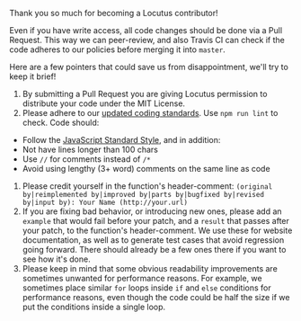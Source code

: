 Thank you so much for becoming a Locutus contributor!

Even if you have write access, all code changes should be done via a Pull Request. This way
we can peer-review, and also Travis CI can check if the code adheres to our policies before
merging it into `master`.

Here are a few pointers that could save us from disappointment, we'll try to keep it brief!

1. By submitting a Pull Request you are giving Locutus permission to distribute your code under the MIT License.
1. Please adhere to our [updated coding standards](/blog/2016/04/standard-coding-style/). Use `npm run lint` to check. Code should:
  - Follow the [JavaScript Standard Style](http://standardjs.com/), and in addition:
  - Not have lines longer than 100 chars
  - Use `//` for comments instead of `/*`
  - Avoid using lengthy (3+ word) comments on the same line as code
1. Please credit yourself in the function's header-comment: `(original by|reimplemented by|improved by|parts by|bugfixed by|revised by|input by): Your Name (http://your.url)`
1. If you are fixing bad behavior, or introducing new ones, please add an `example` that would fail before your patch, and a `result` that passes after your patch, to the function's header-comment. We use these for website documentation, as well as to generate test cases that avoid regression going forward. There should already be a few ones there if you want to see how it's done.
1. Please keep in mind that some obvious readability improvements are sometimes unwanted for performance reasons. For example, we sometimes place similar `for` loops inside `if` and `else` conditions for performance reasons, even though the code could be half the size if we put the conditions inside a single loop.
